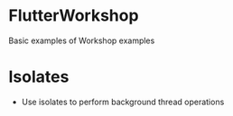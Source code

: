 # FlutterWorkshop
Basic examples of Workshop examples


# Isolates
- Use isolates to perform background thread operations